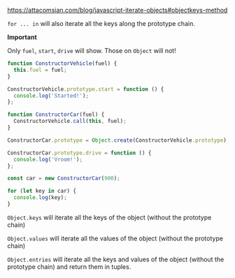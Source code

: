 https://attacomsian.com/blog/javascript-iterate-objects#objectkeys-method

`for ... in` will also iterate all the keys along the prototype chain.

**Important**

Only `fuel`, `start`, `drive` will show. Those on `Object` will not!

```js
function ConstructorVehicle(fuel) {
  this.fuel = fuel;
}

ConstructorVehicle.prototype.start = function () {
  console.log('Started!');
};

function ConstructorCar(fuel) {
  ConstructorVehicle.call(this, fuel);
}

ConstructorCar.prototype = Object.create(ConstructorVehicle.prototype);

ConstructorCar.prototype.drive = function () {
  console.log('Vroom!');
};

const car = new ConstructorCar(900);

for (let key in car) {
  console.log(key);
}
```

`Object.keys` will iterate all the keys of the object (without the prototype chain)

`Object.values` will iterate all the values of the object (without the prototype chain)

`Object.entries` will iterate all the keys and values of the object (without the prototype chain) and return them in tuples.
